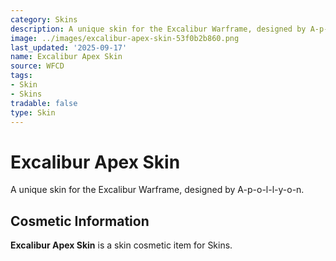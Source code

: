 ```yaml
---
category: Skins
description: A unique skin for the Excalibur Warframe, designed by A-p-o-l-l-y-o-n.
image: ../images/excalibur-apex-skin-53f0b2b860.png
last_updated: '2025-09-17'
name: Excalibur Apex Skin
source: WFCD
tags:
- Skin
- Skins
tradable: false
type: Skin
---
```


# Excalibur Apex Skin

A unique skin for the Excalibur Warframe, designed by A-p-o-l-l-y-o-n.

## Cosmetic Information

**Excalibur Apex Skin** is a skin cosmetic item for Skins.

